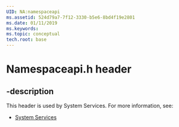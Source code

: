```yaml
---
UID: NA:namespaceapi
ms.assetid: 524d79a7-7f12-3330-b5e6-8bd4f19e2801
ms.date: 01/11/2019
ms.keywords: 
ms.topic: conceptual
tech.root: base
---
```


# Namespaceapi.h header


## -description


This header is used by System Services. For more information, see:

- [System Services](../_base/index.md)
